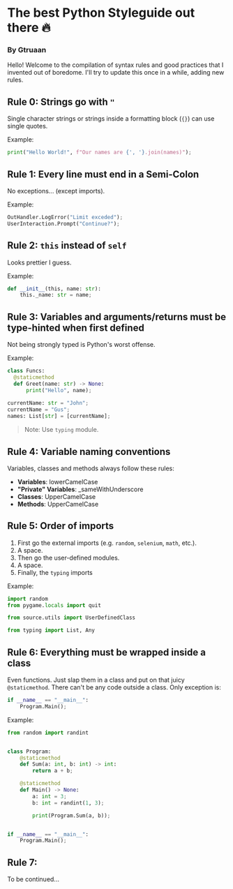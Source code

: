# The best Python Styleguide out there 🔥
### By Gtruaan

Hello! Welcome to the compilation of syntax rules and good practices that I invented out of boredome. I'll try to update this once in a while, adding new rules.

## Rule 0: Strings go with `"`

Single character strings or strings inside a formatting block (`{}`) can use single quotes.

Example:
```python
print("Hello World!", f"Our names are {', '}.join(names)");
```

## Rule 1: Every line must end in a Semi-Colon

No exceptions... (except imports).

Example:
```python
OutHandler.LogError("Limit exceded");
UserInteraction.Prompt("Continue?");
```

## Rule 2: `this` instead of `self`

Looks prettier I guess.

Example:
```python
def __init__(this, name: str):
    this._name: str = name;
```

## Rule 3: Variables and arguments/returns must be type-hinted when first defined

Not being strongly typed is Python's worst offense.

Example:
```python
class Funcs:
  @staticmethod
  def Greet(name: str) -> None:
      print("Hello", name);
  
currentName: str = "John";
currentName = "Gus";
names: List[str] = [currentName];
```

> Note: Use `typing` module.

## Rule 4: Variable naming conventions

Variables, classes and methods always follow these rules:
- **Variables**: lowerCamelCase
- **"Private" Variables**: _sameWithUnderscore
- **Classes**: UpperCamelCase
- **Methods**: UpperCamelCase

## Rule 5: Order of imports

1. First go the external imports (e.g. `random`, `selenium`, `math`, etc.).
2. A space.
3. Then go the user-defined modules.
4. A space.
5. Finally, the `typing` imports

Example:
```python
import random
from pygame.locals import quit

from source.utils import UserDefinedClass

from typing import List, Any
```

## Rule 6: Everything must be wrapped inside a class

Even functions. Just slap them in a class and put on that juicy `@staticmethod`.
There can't be any code outside a class. Only exception is:
```python
if __name__ == "__main__":
    Program.Main();
```

Example:
```python
from random import randint


class Program:
    @staticmethod
    def Sum(a: int, b: int) -> int:
        return a + b;

    @staticmethod
    def Main() -> None:
        a: int = 3;
        b: int = randint(1, 3);

        print(Program.Sum(a, b));


if __name__ == "__main__":
    Program.Main();
```

## Rule 7:

To be continued...

